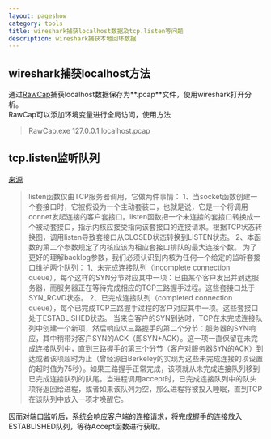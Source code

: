 ```yaml
---
layout: pageshow
category: tools
title: wireshark捕获localhost数据及tcp.listen等问题
description: wireshark捕获本地回环数据
---
```


## wireshark捕获localhost方法
通过[RawCap](http://www.netresec.com/?page=RawCap)捕获localhost数据保存为**.pcap**文件，使用wireshark打开分析。  
RawCap可以添加环境变量进行全局访问，使用方法
>RawCap.exe 127.0.0.1 localhost.pcap

## tcp.listen监听队列
[来源](https://blog.csdn.net/tong_huijiao/article/details/53541197)
> listen函数仅由TCP服务器调用，它做两件事情： 
1、当socket函数创建一个套接口时，它被假设为一个主动套装口，也就是说，它是一个将调用connet发起连接的客户套接口。listen函数把一个未连接的套接口转换成一个被动套接口，指示内核应接受指向该套接口的连接请求。根据TCP状态转换图，调用listen导致套接口从CLOSED状态转换到LISTEN状态。 
2、本函数的第二个参数规定了内核应该为相应套接口排队的最大连接个数。 
为了更好的理解backlog参数，我们必须认识到内核为任何一个给定的监听套接口维护两个队列： 
1、未完成连接队列（incomplete connection queue），每个这样的SYN分节对应其中一项：已由某个客户发出并到达服务器，而服务器正在等待完成相应的TCP三路握手过程。这些套接口处于SYN_RCVD状态。 
2、已完成连接队列（completed connection queue），每个已完成TCP三路握手过程的客户对应其中一项。这些套接口处于ESTABLISHED状态。 
当来自客户的SYN到达时，TCP在未完成连接队列中创建一个新项，然后响应以三路握手的第二个分节：服务器的SYN响应，其中稍带对客户SYN的ACK（即SYN+ACK）。这一项一直保留在未完成连接队列中，直到三路握手的第三个分节（客户对服务器SYN的ACK）到达或者该项超时为止（曾经源自Berkeley的实现为这些未完成连接的项设置的超时值为75秒）。如果三路握手正常完成，该项就从未完成连接队列移到已完成连接队列的队尾。当进程调用accept时，已完成连接队列中的队头项将返回给进程，或者如果该队列为空，那么进程将被投入睡眠，直到TCP在该队列中放入一项才唤醒它。    

因而对端口监听后，系统会响应客户端的连接请求，将完成握手的连接放入ESTABLISHED队列，等待Accept函数进行获取。
